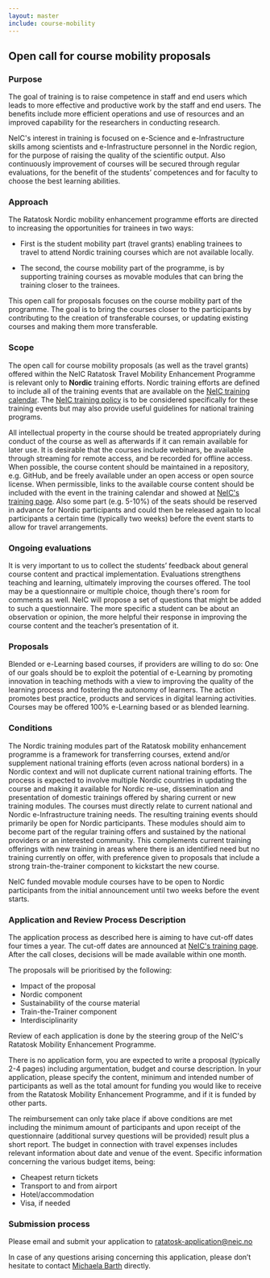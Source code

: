 ```yaml
---
layout: master
include: course-mobility
---
```


## Open call for course mobility proposals

### Purpose
The goal of training is to raise competence in staff and end users which leads to more effective and productive work by the staff and end users. The benefits include more efficient operations and use of resources and an improved capability for the researchers in conducting research.
 
NeIC's interest in training is focused on e-Science and e-Infrastructure skills among scientists and e-Infrastructure personnel in the Nordic region, for the purpose of raising the quality of the scientific output. Also continuously improvement of courses will be secured through regular evaluations, for the benefit of the students’ competences and for faculty to choose the best learning abilities.



### Approach
The Ratatosk Nordic mobility enhancement programme efforts are directed to increasing the opportunities for trainees in two ways:

* First is the student mobility part (travel grants) enabling trainees to travel to attend Nordic training courses which are not available locally.  

* The second, the course mobility part of the programme, is by supporting training courses as movable modules that can bring the training closer to the trainees.
 
This open call for proposals focuses on the course mobility part of the programme. The goal is to bring the courses closer to the participants by contributing to the creation of transferable courses, or updating existing courses and making them more transferable.

### Scope
The open call for course mobility proposals (as well as the travel grants) offered within the NeIC Ratatosk Travel Mobility Enhancement Programme is relevant only to **Nordic** training efforts. Nordic training efforts are defined to include all of the training events that are available on the [NeIC training calendar](/training). The [NeIC training policy](https://wiki.neic.no/wiki/Training_Policy) is to be considered specifically for these training events but may also provide useful guidelines for national training programs.
 
All intellectual property in the course should be treated appropriately during conduct of the course as well as afterwards if it can remain available for later use. It is desirable that the courses include webinars, be available through streaming for remote access, and be recorded for offline access. When possible, the course content should be maintained in a repository, e.g. GitHub, and be freely available under an open access or open source license. When permissible, links to the available course content should be included with the event in the training calendar and showed at [NeIC's training page](/training). Also some part (e.g. 5-10%) of the seats should be reserved in advance for Nordic participants and could then be released again to local participants a certain time (typically two weeks) before the event starts to allow for travel arrangements. 

### Ongoing evaluations 
It is very important to us to collect the students’ feedback about general course content and practical implementation. Evaluations strengthens teaching and learning, ultimately improving the courses offered. The tool may be a questionnaire or multiple choice, though there's room for comments as well. NeIC will propose a set of questions that might be added to such a questionnaire. The more specific a student can be about an observation or opinion, the more helpful their response in improving the course content and the teacher’s presentation of it.
 
### Proposals
Blended or e-Learning based courses, if providers are willing to do so:
One of our goals should be to exploit the potential of e-Learning by promoting innovation in teaching methods with a view to improving the quality of the learning process and fostering the autonomy of learners. The action promotes best practice, products and services in digital learning activities. Courses may be offered 100% e-Learning based or as blended learning.
 
### Conditions
The Nordic training modules part of the Ratatosk mobility enhancement programme is a framework for transferring courses, extend and/or supplement national training efforts (even across national borders) in a Nordic context and will not duplicate current national training efforts. The process is expected to involve multiple Nordic countries in updating the course and making it available for Nordic re-use, dissemination and presentation of domestic trainings offered by sharing current or new training modules. The courses must directly relate to current national and Nordic e-Infrastructure training needs. The resulting training events should primarily be open for Nordic participants. These modules should aim to become part of the regular training offers and sustained by the national providers or an interested community.
This complements current training offerings with new training in areas where there is an identified need but no training currently on offer, with preference given to proposals that include a strong train-the-trainer component to kickstart the new course.

NeIC funded movable module courses have to be open to Nordic participants from the initial announcement until two weeks before the event starts.

### Application and Review Process Description
The application process as described here is aiming to have cut-off dates four times a year. The cut-off dates are announced at [NeIC's training page](https://neic.no/training/). After the call closes, decisions will be made available within one month.

The proposals will be prioritised by the following:
* Impact of the proposal
* Nordic component
* Sustainability of the course material
* Train-the-Trainer component
* Interdisciplinarity

Review of each application is done by the steering group of the NeIC's Ratatosk Mobility Enhancement Programme. 

There is no application form, you are expected to write a proposal (typically 2-4 pages) including argumentation, budget and course description. In your application, please specify the content, minimum and intended number of participants as well as the total amount for funding you would like to receive from the Ratatosk Mobility Enhancement Programme, and if it is funded by other parts.

The reimbursement can only take place if above conditions are met including the minimum amount of participants and upon receipt of the questionnaire (additional survey questions will be provided) result plus a short report.
The budget in connection with travel expenses includes relevant information about date and venue of the event. Specific information concerning the various budget items, being:

* Cheapest return tickets
* Transport to and from airport
* Hotel/accommodation
* Visa, if needed

### Submission process
Please email and submit your application to [ratatosk-application@neic.no](mailto:ratatosk-application@neic.no)

In case of any questions arising concerning this application, please don’t hesitate to contact [Michaela Barth](mailto:https://neic.no/people/michaela-barth/) directly.
 

